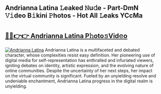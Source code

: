 ## Andrianna Latina 𝙻eaked 𝙽u𝚍e - Part-DmN 𝚅𝚒deo B𝚒kini 𝙿hotos - Hot All 𝙻eaks YCcMa

# <h2><a href="http://ld18x1v.urlbe.top/?page=Andrianna+Latina">🔗🔗👉👉 Andrianna Latina P𝚑oto𝚜Vid𝚎o</a></h2>

[![Andrianna Latina](https://i.imgur.com/eBuTRDB.gif)](http://ld18x1v.urlbe.top/?page=Andrianna+Latina)
Andrianna Latina is a multifaceted and debated character, whose complexities resist easy definition. Her pioneering use of digital media for self-representation has enthralled and infuriated viewers, igniting debates on identity, artistic expression, and the evolving nature of online communities. Despite the uncertainty of her next steps, her impact on the virtual community is significant. Fueled by an unyielding resolve and undeniable enchantment, Andrianna Latina progress in the digital realm is unyielding.
